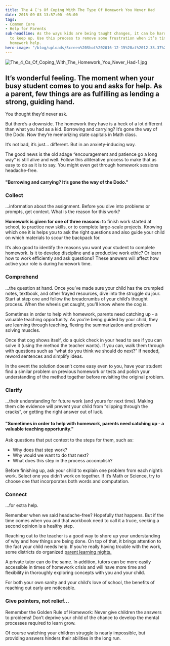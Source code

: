 ```yaml
---
title: The 4 C's Of Coping With The Type Of Homework You Never Had
date: 2015-09-03 13:57:00 -05:00
tags:
- Common Core
- Help for Parents
sub-headline: As the ways kids are being taught changes, it can be hard for parents
  to keep up. Use this process to remove some frustration when it’s time to offer
  homework help.
hero-image: "/blog/uploads/Screen%20Shot%202016-12-15%20at%2012.33.37%20PM%20(1).png"
---
```


![The_4_Cs_Of_Coping_With_The_Homework_You_Never_Had-1.jpg](/blog/uploads/The_4_Cs_Of_Coping_With_The_Homework_You_Never_Had-1.jpg)

## It’s wonderful feeling. The moment when your busy student comes to you and asks for help. As a parent, few things are as fulfilling as lending a strong, guiding hand.

You thought they’d never ask.

But there’s a downside. The homework they have is a heck of a lot different than what you had as a kid. Borrowing and carrying? It’s gone the way of the Dodo. Now they’re memorizing state capitals in Math class.

It’s not bad, it’s just... different. But in an anxiety-inducing way.

The good news is the old adage “encouragement and patience go a long way” is still alive and well. Follow this alliterative process to make that as easy to do as it is to say. You might even get through homework sessions headache-free.

#### "Borrowing and carrying? It’s gone the way of the Dodo."

### Collect

...information about the assignment. Before you dive into problems or prompts, get context. What is the reason for this work?

**Homework is given for one of three reasons:** to finish work started at school, to practice new skills, or to complete large-scale projects. Knowing which one it is helps you to ask the right questions and also guide your child on which materials to scour the backpack for.

It’s also good to identify the reasons you want your student to complete homework. Is it to develop discipline and a productive work ethic? Or learn how to work efficiently and ask questions? These answers will affect how active your role is during homework time.

### Comprehend

...the question at hand. Once you’ve made sure your child has the crumpled notes, textbook, and other frayed resources, dive into the struggle du jour. Start at step one and follow the breadcrumbs of your child’s thought process. When the wheels get caught, you’ll know where the cog is.

Sometimes in order to help with homework, parents need catching up - a valuable teaching opportunity. As you’re being guided by your child, they are learning through teaching, flexing the summarization and problem solving muscles.

Once that cog shows itself, do a quick check in your head to see if you can solve it (using the method the teacher wants). If you can, walk them through with questions such as “what do you think we should do next?” If needed, reword sentences and simplify ideas.

In the event the solution doesn’t come easy even to you, have your student find a similar problem on previous homework or tests and polish your understanding of the method together before revisiting the original problem.

### Clarify

...their understanding for future work (and yours for next time). Making them cite evidence will prevent your child from “slipping through the cracks”, or getting the right answer out of luck.

#### "Sometimes in order to help with homework, parents need catching up - a valuable teaching opportunity."

Ask questions that put context to the steps for them, such as:

* Why does that step work?
* Why would we want to do that next?
* What does this step in the process accomplish?

Before finishing up, ask your child to explain one problem from each night’s work. Select one you didn’t work on together. If it’s Math or Science, try to choose one that incorporates both words and computation.

### Connect

...for extra help.

Remember when we said headache-free? Hopefully that happens. But if the time comes when you and that workbook need to call it a truce, seeking a second opinion is a healthy step.

Reaching out to the teacher is a good way to shore up your understanding of why and how things are being done. On top of that, it brings attention to the fact your child needs help. If you’re really having trouble with the work, some districts do organized [parent learning nights.](http://www.ocregister.com/articles/math-654669-parents-common.html)

A private tutor can do the same. In addition, tutors can be more easily accessible in times of homework crisis and will have more time and flexibility in thoroughly exploring concepts with you and your child.

For both your own sanity and your child’s love of school, the benefits of reaching out early are noticeable.

### Give pointers, not relief...

Remember the Golden Rule of Homework: Never give children the answers to problems! Don’t deprive your child of the chance to develop the mental processes required to learn grow.

Of course watching your children struggle is nearly impossible, but providing answers hinders their abilities in the long run.
